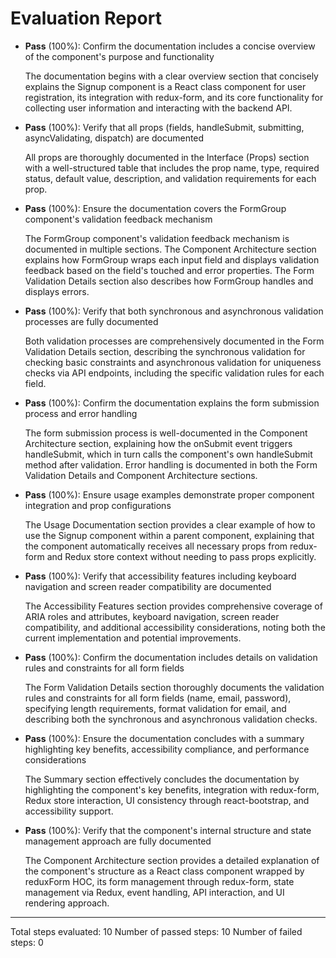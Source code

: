 # Evaluation Report

- **Pass** (100%): Confirm the documentation includes a concise overview of the component's purpose and functionality

    The documentation begins with a clear overview section that concisely explains the Signup component is a React class component for user registration, its integration with redux-form, and its core functionality for collecting user information and interacting with the backend API.

- **Pass** (100%): Verify that all props (fields, handleSubmit, submitting, asyncValidating, dispatch) are documented

    All props are thoroughly documented in the Interface (Props) section with a well-structured table that includes the prop name, type, required status, default value, description, and validation requirements for each prop.

- **Pass** (100%): Ensure the documentation covers the FormGroup component's validation feedback mechanism

    The FormGroup component's validation feedback mechanism is documented in multiple sections. The Component Architecture section explains how FormGroup wraps each input field and displays validation feedback based on the field's touched and error properties. The Form Validation Details section also describes how FormGroup handles and displays errors.

- **Pass** (100%): Verify that both synchronous and asynchronous validation processes are fully documented

    Both validation processes are comprehensively documented in the Form Validation Details section, describing the synchronous validation for checking basic constraints and asynchronous validation for uniqueness checks via API endpoints, including the specific validation rules for each field.

- **Pass** (100%): Confirm the documentation explains the form submission process and error handling

    The form submission process is well-documented in the Component Architecture section, explaining how the onSubmit event triggers handleSubmit, which in turn calls the component's own handleSubmit method after validation. Error handling is documented in both the Form Validation Details and Component Architecture sections.

- **Pass** (100%): Ensure usage examples demonstrate proper component integration and prop configurations

    The Usage Documentation section provides a clear example of how to use the Signup component within a parent component, explaining that the component automatically receives all necessary props from redux-form and Redux store context without needing to pass props explicitly.

- **Pass** (100%): Verify that accessibility features including keyboard navigation and screen reader compatibility are documented

    The Accessibility Features section provides comprehensive coverage of ARIA roles and attributes, keyboard navigation, screen reader compatibility, and additional accessibility considerations, noting both the current implementation and potential improvements.

- **Pass** (100%): Confirm the documentation includes details on validation rules and constraints for all form fields

    The Form Validation Details section thoroughly documents the validation rules and constraints for all form fields (name, email, password), specifying length requirements, format validation for email, and describing both the synchronous and asynchronous validation checks.

- **Pass** (100%): Ensure the documentation concludes with a summary highlighting key benefits, accessibility compliance, and performance considerations

    The Summary section effectively concludes the documentation by highlighting the component's key benefits, integration with redux-form, Redux store interaction, UI consistency through react-bootstrap, and accessibility support.

- **Pass** (100%): Verify that the component's internal structure and state management approach are fully documented

    The Component Architecture section provides a detailed explanation of the component's structure as a React class component wrapped by reduxForm HOC, its form management through redux-form, state management via Redux, event handling, API interaction, and UI rendering approach.

---

Total steps evaluated: 10
Number of passed steps: 10
Number of failed steps: 0